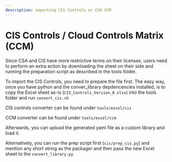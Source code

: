 ```yaml
---
description: importing CIS Controls or CSA CCM
---
```


# CIS Controls / Cloud Controls Matrix (CCM)

Since CSA and CIS have more restrictive terms on their licenses, users need to perform an extra action by downloading the sheet on their side and running the preparation script as described in the tools folder.

To import the CIS Controls, you need to prepare the file first. The easy way, once you have python and the conver\_library depdencencies installed, is to copy the Excel sheet as-is (`CIS_Controls_Version_8.xlsx`) into the tools folder and run `convert_cis.sh`





CIS controls converter can be found under `tools/excel/cis`

CCM converter can be found under `tools/excel/ccm`



Afterwards, you can upload the generated yaml file as a custom library and load it.



Alternatively, you can run the prep script first (`cis/prep_cis.py`) and mention any short string as the packager and then pass the new Excel sheet to the `convert_library.py`
